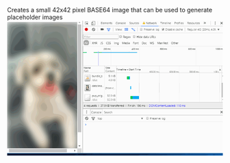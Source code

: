 Creates a small 42x42 pixel BASE64 image that can be used to generate placeholder images
![sample image](https://github.com/cgatian/webpack-image-placeholder/blob/master/fade.gif "Sample Image")

